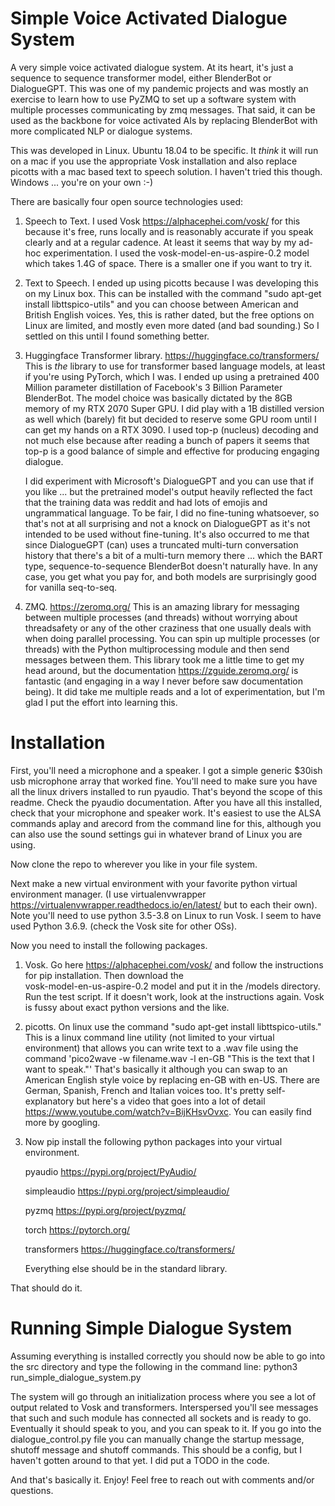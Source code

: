 # Simple Voice Activated Dialogue System
A very simple voice activated dialogue system. At its heart, it's just a sequence to sequence transformer model, 
either BlenderBot or DialogueGPT. This was one of my pandemic projects and was mostly 
an exercise to learn how to use PyZMQ to set up a software system
with multiple processes communicating by zmq messages. 
That said, it can be used as the backbone for voice activated AIs by replacing BlenderBot with more complicated NLP or 
dialogue systems. 

This was developed in Linux. Ubuntu 18.04 to be specific. It *think* it will run on a mac if you use the appropriate Vosk installation and also
replace picotts with a mac based text to speech solution. I haven't tried this though. Windows ... you're on your own :-)

There are basically four open source technologies used:

1. Speech to Text.  I used Vosk https://alphacephei.com/vosk/ for this because it's free, runs locally and is
   reasonably accurate if you speak clearly and at a regular cadence. At least it seems that way by my ad-hoc 
   experimentation. I used the vosk-model-en-us-aspire-0.2 model which takes 1.4G of space. There is a smaller
   one if you want to try it.
   

2. Text to Speech. I ended up using picotts because I was developing this on my Linux box. This can be installed
   with the command "sudo apt-get install libttspico-utils" and you can choose between American and British English 
   voices. Yes, this is rather dated, but the free options on Linux are limited, and mostly even more dated (and 
   bad sounding.) So I settled on this until I found something better. 
   

3. Huggingface Transformer library. https://huggingface.co/transformers/ This is *the* library to use 
   for transformer based language models, at least if you're using PyTorch, which I was. I ended up 
   using a pretrained 400 Million parameter distillation of Facebook's 3 Billion Parameter BlenderBot.
   The model choice was basically dictated by the 8GB memory of my RTX 2070 Super GPU. I did play with a
   1B distilled version as well which (barely) fit but decided to reserve some GPU room until I can 
   get my hands on a RTX 3090. I used top-p (nucleus) decoding and not much else because after reading a bunch of papers it seems
   that top-p is a good balance of simple and effective for producing engaging dialogue. 
   
   I did experiment with Microsoft's DialogueGPT and you can use that if you like ... but the 
   pretrained model's output heavily reflected the fact that the training data was reddit and had 
   lots of emojis and ungrammatical language. To be fair, I did no fine-tuning whatsoever, so that's 
   not at all surprising and not a knock on DialogueGPT as it's not intended to be used without 
   fine-tuning. It's also occurred to me that since DialogueGPT (can) uses a truncated multi-turn 
   conversation history that there's a bit of a multi-turn memory there ... which the BART type, sequence-to-sequence
   BlenderBot doesn't naturally have. In any case, you get what you pay for, and both models are 
   surprisingly good for vanilla seq-to-seq.  
   

4. ZMQ. https://zeromq.org/ This is an amazing library for messaging between multiple processes 
   (and threads) without worrying about threadsafety or any of the other craziness that one usually 
   deals with when doing parallel processing. You can spin up multiple processes (or threads) with the
   Python multiprocessing module and then send messages between them. This library took me a little time
   to get my head around, but the documentation https://zguide.zeromq.org/ is fantastic (and 
   engaging in a way I never before saw documentation being). It did take me multiple reads and a lot
   of experimentation, but I'm glad I put the effort into learning this. 
   

# Installation

First, you'll need a microphone and a speaker. I got a simple generic $30ish usb microphone array that worked fine.
You'll need to make sure you have all the linux drivers installed to run pyaudio. That's beyond the scope of
this readme. Check the pyaudio documentation. After you have all this installed, check that your microphone and 
speaker work. It's easiest to use the ALSA commands aplay and arecord from the command line for this, although 
you can also use the sound settings gui in whatever brand of Linux you are using. 


Now clone the repo to wherever you like in your file system.


Next make a new virtual environment with your favorite python virtual environment manager. (I use virtualenvwrapper
https://virtualenvwrapper.readthedocs.io/en/latest/ but to each their own).  Note you'll need to use 
python 3.5-3.8 on Linux to run Vosk. I seem to have used Python 3.6.9. (check the Vosk site for other OSs). 


Now you need to install the following packages.


1. Vosk. Go here https://alphacephei.com/vosk/ and follow the instructions for pip installation. Then download the  
vosk-model-en-us-aspire-0.2 model and put it in the /models directory. Run the test script. If it doesn't work, 
   look at the instructions again. Vosk is fussy about exact python versions and the like.
   

2. picotts.  On linux use the command "sudo apt-get install libttspico-utils."  This is a linux command line 
   utility (not limited to your virtual environment) that allows you can write text to a .wav file using the 
   command 'pico2wave -w filename.wav -l en-GB "This is the text that I want to speak."' That's basically it
   although you can swap to an American English style voice by replacing en-GB with en-US.  There are German,
   Spanish, French and Italian voices too. It's pretty self-explanatory but here's a video that goes into a
   lot of detail https://www.youtube.com/watch?v=BijKHsvOvxc. You can easily find more by googling.
   

3. Now pip install the following python packages into your virtual environment.
   
   pyaudio  https://pypi.org/project/PyAudio/
   
   simpleaudio  https://pypi.org/project/simpleaudio/
   
   pyzmq https://pypi.org/project/pyzmq/
   
   torch  https://pytorch.org/
   
   transformers  https://huggingface.co/transformers/
   
   Everything else should be in the standard library.


That should do it.


# Running Simple Dialogue System

Assuming everything is installed correctly you should now be able to go into the src directory and type the
following in the command line:
python3 run_simple_dialogue_system.py


The system will go through an initialization process where you see a lot of output related to Vosk and transformers.
Interspersed you'll see messages that such and such module has connected all sockets and is ready to go. Eventually
it should speak to you, and you can speak to it.  If you go into the dialogue_control.py file you can manually change
the startup message, shutoff message and shutoff commands. This should be a config, but I haven't gotten around to that
yet. I did put a TODO in the code.

And that's basically it. Enjoy!  Feel free to reach out with comments and/or questions.